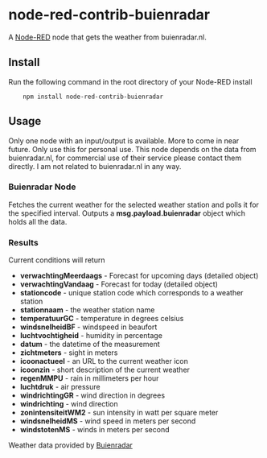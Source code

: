 node-red-contrib-buienradar
============================

A <a href="http://nodered.org" target="_new">Node-RED</a> node that gets the
weather from buienradar.nl.

Install
-------

Run the following command in the root directory of your Node-RED install

        npm install node-red-contrib-buienradar

Usage
-----

Only one node with an input/output is available. More to come in near future. Only use this for personal use. This node depends on the data from buienradar.nl, for commercial use of their service please contact them directly. I am not related to buienradar.nl in any way.


### Buienradar Node

Fetches the current weather for the selected weather station and polls it for the specified interval.
Outputs a **msg.payload.buienradar** object which holds all the data.

### Results

Current conditions will return

- **verwachtingMeerdaags** - Forecast for upcoming days (detailed object)
- **verwachtingVandaag** - Forecast for today (detailed object)
- **stationcode** - unique station code which corresponds to a weather station
- **stationnaam** - the weather station name
- **temperatuurGC** - temperature in degrees celsius
- **windsnelheidBF** - windspeed in beaufort
- **luchtvochtigheid** - humidity in percentage
- **datum** - the datetime of the measurement
- **zichtmeters** - sight in meters
- **icoonactueel** - an URL to the current weather icon
- **icoonzin** - short description of the current weather
- **regenMMPU** - rain in millimeters per hour
- **luchtdruk** - air pressure
- **windrichtingGR** - wind direction in degrees
- **windrichting** - wind direction
- **zonintensiteitWM2** - sun intensity in watt per square meter
- **windsnelheidMS** - wind speed in meters per second
- **windstotenMS** - winds in meters per second

Weather data provided by <a href="http://www.buienradar.nl/" target="_blank">Buienradar</a>
